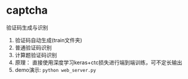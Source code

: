 # captcha

验证码生成与识别

1. 验证码自动生成(train文件夹)
2. 普通验证码识别
3. 计算题验证码识别
4. 原理： 直接使用深度学习keras+ctc损失进行端到端训练，可不定长输出
5. demo演示: ```python web_server.py```
